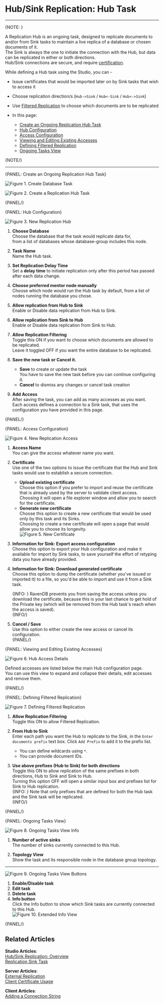 # Hub/Sink Replication: Hub Task
---

{NOTE: }

A Replication Hub is an ongoing task, designed to replicate documents to and/or 
from Sink tasks to maintain a live replica of a database or chosen documents of it.  
The Sink is always the one to initiate the connection with the Hub, but data can 
be replicated in either or both directions.  
Hub/Sink connections are secure, and require [certification](../../../../../studio/database/tasks/ongoing-tasks/hub-sink-replication/overview#certificates).  

While defining a Hub task using the Studio, you can -  
* Issue certificates that would be imported later on by Sink tasks that wish to access it  
* Choose replication direction/s (`Hub->Sink` / `Hub<-Sink` / `Hub<->Sink`)  
* Use [Filtered Replication](../../../../../studio/database/tasks/ongoing-tasks/hub-sink-replication/overview#filtered-replication) to choose which documents are to be replicated  

* In this page:
   * [Create an Ongoing Replication Hub Task](../../../../../studio/database/tasks/ongoing-tasks/hub-sink-replication/replication-hub-task#create-an-ongoing-replication-hub-task)  
   * [Hub Configuration](../../../../../studio/database/tasks/ongoing-tasks/hub-sink-replication/replication-hub-task#hub-configuration)  
   * [Access Configuration](../../../../../studio/database/tasks/ongoing-tasks/hub-sink-replication/replication-hub-task#access-configuration)  
   * [Viewing and Editing Existing Accesses](../../../../../studio/database/tasks/ongoing-tasks/hub-sink-replication/replication-hub-task#viewing-and-editing-existing-accesses)  
   * [Defining Filtered Replication](../../../../../studio/database/tasks/ongoing-tasks/hub-sink-replication/replication-hub-task#defining-filtered-replication)  
   * [Ongoing Tasks View](../../../../../studio/database/tasks/ongoing-tasks/hub-sink-replication/replication-hub-task#ongoing-tasks-view)  

{NOTE/}

---

{PANEL: Create an Ongoing Replication Hub Task}

![Figure 1. Create Database Task](images/hub/hub_create-database-task.png "Create Database Task")

![Figure 2. Create a Replication Hub Task](images/hub/hub_choose-hub-task.png "Create a Replication Hub Task")

{PANEL/}

{PANEL: Hub Configuration}

![Figure 3. New Replication Hub](images/hub/hub_new-replication-hub.png "New Replication Hub")

1. **Choose Database**  
   Choose the database that the task would replicate data for,  
   from a list of databases whose database-group includes this node.  

2. **Task Name**  
   Name the Hub task.  

3. **Set Replication Delay Time**  
   Set a **delay time** to initiate replication only after this period has passed after each data change.  

4. **Choose preferred mentor node manually**  
   Choose which node would run the Hub task by default, 
   from a list of nodes running the database you chose.  

5. **Allow replication from Hub to Sink**  
   Enable or Disable data replication from Hub to Sink.  

6. **Allow replication from Sink to Hub**  
   Enable or Disable data replication from Sink to Hub.  

7. **Allow Replication Filtering**  
   Toggle this ON if you want to choose which documents are allowed to be replicated.  
   Leave it toggled OFF if you want the entire database to be replicated.  

8. **Save the new task or Cancel it.**  
    * **Save** to create or update the task  
      You have to save the new task before you can continue configuring it.  
    * **Cancel** to dismiss any changes or cancel task creation  

9. **Add Access**  
   After saving the task, you can add as many accesses as you want.  
   Each access defines a connection to a Sink task, that uses the configuration 
   you have provided in this page.  

{PANEL/}

{PANEL: Access Configuration}

![Figure 4. New Replication Access](images/hub/hub_new-replication-access.png "New Replication Access")

1. **Access Name**  
   You can give the access whatever name you want.  

2. **Certificate**  
   Use one of the two options to issue the certificate that the Hub and Sink 
   tasks would use to establish a secure connection.  
    * **Upload existing certificate**  
      Choose this option if you prefer to import and reuse the certificate 
      that is already used by the server to validate client access.  
      Choosing it will open a file explorer window and allow you to 
      search for the certificate.  
    * **Generate new certificate**  
      Choose this option to create a new certificate that would be used 
      only by this task and its Sinks.  
      Choosing to create a new certificate will open a page that would 
      allow you to choose its longevity.  
       ![Figure 5. New Certificate](images/hub/hub_generate-new-replication-certificate.png "New Certificate")


3. **Information for Sink: Export access configuration**  
   Choose this option to export your Hub configuration and make it 
   available for import by Sink tasks, to save yourself the effort 
   of retyping data you have already provided.  

4. **Information for Sink: Download generated certificate**  
   Choose this option to dump the certificate (whether you've issued 
   or imported it) to a file, so you'd be able to import and use 
   it from a Sink task.  

     {INFO: }
     RavenDB prevents you from saving the access unless you download 
     the certificate, because this is your last chance to get hold of 
     the Private key (which will be removed from the Hub task's reach 
     when the access is saved).  
     {INFO/}
   
5. **Cancel / Save**  
   Use this option to either create the new access or cancel its configuration.  
{PANEL/}

{PANEL: Viewing and Editing Existing Accesses}

![Figure 6. Hub Access Details](images/hub/hub_hub-access-details.png "Hub Access Details")

Defined accesses are listed below the main Hub configuration page.  
You can use this view to expand and collapse their details, edit accesses 
and remove them.  

{PANEL/}

{PANEL: Defining Filtered Replication}

![Figure 7. Defining Filtered Replication](images/hub/hub_filtered-replication.png "Defining Filtered Replication")

1. **Allow Replication Filtering**  
   Toggle this ON to allow Filtered Replication.  

2. **From Hub to Sink**  
   Enter each path you want the Hub to replicate to the Sink, 
   in the `Enter documents prefix` text box. Click `Add Prefix` 
   to add it to the prefix list.  
    * You can define wildcards using `*`.  
    * You can provide document IDs.  

3. **Use above prefixes (Hub to Sink) for both directions**  
   Toggle this ON to allow replication of the same prefixes in 
   both directions, Hub to Sink and Sink to Hub.  
   Turning this option OFF will open a similar input box and 
   prefixes list for Sink to Hub replication.  
         {INFO: }
         Note that only prefixes that are defined for both 
         the Hub task and the Sink task will be replicated.  
         {INFO/}

{PANEL/}

{PANEL: Ongoing Tasks View}

![Figure 8. Ongoing Tasks View Info](images/hub/hub_ongoing_tasks_view_info.png "Ongoing Tasks View Info")

1. **Number of active sinks**  
   The number of sinks currently connected to this Hub.  

3. **Topology View**  
   Show the task and its responsible node in the database group topology.  

---

![Figure 9. Ongoing Tasks View Buttons](images/hub/hub_ongoing_tasks_view_buttons.png "Ongoing Tasks View Buttons")

1. **Enable/Disable task**  
2. **Edit task**  
3. **Delete task**  
4. **Info button**  
   Click the Info button to show which Sink tasks are currently connected to this Hub.  
   ![Figure 10. Extended Info View](images/hub/hub_extended-info.png "Extended Info View")  

{PANEL/}



## Related Articles

**Studio Articles**:   
[Hub/Sink Replication: Overview](../../../../../studio/database/tasks/ongoing-tasks/hub-sink-replication/overview)  
[Replication Sink Task](../../../../../studio/database/tasks/ongoing-tasks/hub-sink-replication/replication-sink-task)  

**Server Articles**:  
[External Replication](../../../../../server/ongoing-tasks/external-replication)  
[Client Certificate Usage](../../../../../server/security/authentication/client-certificate-usage)  

**Client Articles**:  
[Adding a Connection String](../../../../../client-api/operations/maintenance/connection-strings/add-connection-string#operations-how-to-add-a-connection-string)  


